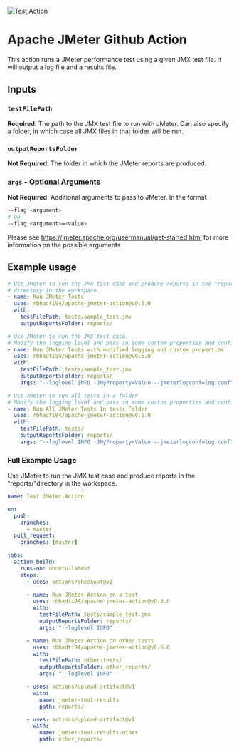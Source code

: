 ![Test Action](https://github.com/rbhadti94/apache-jmeter-action/workflows/Test%20Action/badge.svg)

# Apache JMeter Github Action

This action runs a JMeter performance test using a given JMX test file. It will output a log file and a results file.

## Inputs

### `testFilePath`
**Required**: The path to the JMX test file to run with JMeter. Can also specify a folder, in which case all JMX files in that folder will be run.

### `outputReportsFolder`
**Not Required**: The folder in which the JMeter reports are produced.

### ```args``` - Optional Arguments
**Not Required**: Additional arguments to pass to JMeter. In the format

```bash
--flag <argument>
# OR
--flag <argument>=<value>
```

Please see https://jmeter.apache.org/usermanual/get-started.html for more information on the possible arguments

## Example usage
```yaml
# Use JMeter to run the JMX test case and produce reports in the "reports/"
# directory in the workspace.
- name: Run JMeter Tests
  uses: rbhadti94/apache-jmeter-action@v0.5.0
  with:
    testFilePath: tests/sample_test.jmx
    outputReportsFolder: reports/

# Use JMeter to run the JMX test case.
# Modify the logging level and pass in some custom properties and config
- name: Run JMeter Tests with modified logging and custom properties
  uses: rbhadti94/apache-jmeter-action@v0.5.0
  with:
    testFilePath: tests/sample_test.jmx
    outputReportsFolder: reports/
    args: "--loglevel INFO -JMyProperty=Value --jmeterlogconf=log.conf"

# Use JMeter to run all tests in a folder
# Modify the logging level and pass in some custom properties and config
- name: Run All JMeter Tests In tests Folder
  uses: rbhadti94/apache-jmeter-action@v0.5.0
  with:
    testFilePath: tests/
    outputReportsFolder: reports/
    args: "--loglevel INFO -JMyProperty=Value --jmeterlogconf=log.conf"
```

### Full Example Usage
Use JMeter to run the JMX test case and produce reports in the "reports/"directory in the workspace.

```yaml
name: Test JMeter Action

on:
  push:
    branches:
      - master
  pull_request:
    branches: [master]

jobs:
  action_build:
    runs-on: ubuntu-latest
    steps:
      - uses: actions/checkout@v2

      - name: Run JMeter Action on a test
        uses: rbhadti94/apache-jmeter-action@v0.5.0
        with:
          testFilePath: tests/sample_test.jmx
          outputReportsFolder: reports/
          args: "--loglevel INFO"

      - name: Run JMeter Action on other tests
        uses: rbhadti94/apache-jmeter-action@v0.5.0
        with:
          testFilePath: other-tests/
          outputReportsFolder: other_reports/
          args: "--loglevel INFO"

      - uses: actions/upload-artifact@v1
        with:
          name: jmeter-test-results
          path: reports/

      - uses: actions/upload-artifact@v1
        with:
          name: jmeter-test-results-other
          path: other_reports/
```